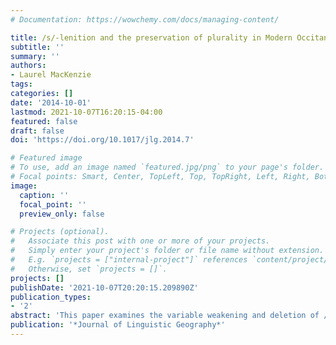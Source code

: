 ```yaml
---
# Documentation: https://wowchemy.com/docs/managing-content/

title: /s/-lenition and the preservation of plurality in Modern Occitan
subtitle: ''
summary: ''
authors:
- Laurel MacKenzie
tags:
categories: []
date: '2014-10-01'
lastmod: 2021-10-07T16:20:15-04:00
featured: false
draft: false
doi: 'https://doi.org/10.1017/jlg.2014.7'

# Featured image
# To use, add an image named `featured.jpg/png` to your page's folder.
# Focal points: Smart, Center, TopLeft, Top, TopRight, Left, Right, BottomLeft, Bottom, BottomRight.
image:
  caption: ''
  focal_point: ''
  preview_only: false

# Projects (optional).
#   Associate this post with one or more of your projects.
#   Simply enter your project's folder or file name without extension.
#   E.g. `projects = ["internal-project"]` references `content/project/deep-learning/index.md`.
#   Otherwise, set `projects = []`.
projects: []
publishDate: '2021-10-07T20:20:15.209890Z'
publication_types:
- '2'
abstract: 'This paper examines the variable weakening and deletion of /s/ in the Languedocian variety of Modern Occitan, with particular attention to how it has affected the system of plural marking in noun phrases. Using data from linguistic atlases, I demonstrate that /s/-lenition in this variety involves a stage of vocalization to [j]. I find that, where /s/ on the definite article has vocalized to [j], the immediately-preceding vowel of the definite article has undergone concomitant raising to [e]. This raising appears to preserve the difference between singular and plural despite the plural’s weakening /s/. I argue that these results support Labov’s (1994) hypothesis that the meaning of a weakening element may be transferred to a stable, co-occurrent one.'
publication: '*Journal of Linguistic Geography*'
---
```

